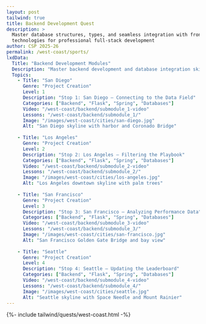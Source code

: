 ```yaml
---
layout: post 
tailwind: true
title: Backend Development Quest
description: >
  Master database structures, types, and seamless integration with frontend 
  technologies for professional full-stack development
author: CSP 2025-26
permalink: /west-coast/sports/
lxdData:
  Title: "Backend Development Modules"
  Description: "Master backend development and database integration skills through a West Coast journey!"
  Topics:
    - Title: "San Diego"
      Genre: "Project Creation"
      Level: 1
      Description: "Stop 1: San Diego — Connecting to the Data Field"
      Categories: ["Backend", "Flask", "Spring", "Databases"]
      Video: "/west-coast/backend/submodule_1-video"
      Lessons: "/west-coast/backend/submodule_1/"
      Image: "/images/west-coast/cities/san-diego.jpg"
      Alt: "San Diego skyline with harbor and Coronado Bridge"
      
    - Title: "Los Angeles"
      Genre: "Project Creation"
      Level: 2
      Description: "Stop 2: Los Angeles — Filtering the Playbook"
      Categories: ["Backend", "Flask", "Spring", "Databases"]
      Video: "/west-coast/backend/submodule_2-video"
      Lessons: "/west-coast/backend/submodule_2/"
      Image: "/images/west-coast/cities/los-angeles.jpg"
      Alt: "Los Angeles downtown skyline with palm trees"
      
    - Title: "San Francisco"
      Genre: "Project Creation"
      Level: 3
      Description: "Stop 3: San Francisco — Analyzing Performance Data"
      Categories: ["Backend", "Flask", "Spring", "Databases"]
      Video: "/west-coast/backend/submodule_3-video"
      Lessons: "/west-coast/backend/submodule_3/"
      Image: "/images/west-coast/cities/san-francisco.jpg"
      Alt: "San Francisco Golden Gate Bridge and bay view"
      
    - Title: "Seattle"
      Genre: "Project Creation"
      Level: 4
      Description: "Stop 4: Seattle — Updating the Leaderboard"
      Categories: ["Backend", "Flask", "Spring", "Databases"]
      Video: "/west-coast/backend/submodule_4-video"
      Lessons: "/west-coast/backend/submodule_4/"
      Image: "/images/west-coast/cities/seattle.jpg"
      Alt: "Seattle skyline with Space Needle and Mount Rainier"
---
```


{%- include tailwind/quests/west-coast.html -%}

